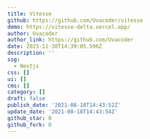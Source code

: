 ```yaml
---
title: Vitesse
github: https://github.com/Uvacoder/vitesse
demo: https://vitesse-delta.vercel.app/
author: Uvacoder
author_link: https://github.com/Uvacoder
date: 2023-11-30T14:39:05.596Z
description: ''
ssg:
  - Nextjs
css: []
ui: []
cms: []
category: []
draft: false
publish_date: '2021-08-18T14:43:52Z'
update_date: '2021-08-18T14:43:54Z'
github_star: 0
github_fork: 0
---
```

